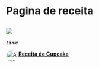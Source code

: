 
# **Pagina de receita** <br>
##

 <img align="center" src="https://github.com/user-attachments/assets/f85786ff-18fc-45bb-a8e4-fd665dbd6d03"> <br>
 
**_`Link`_:**

<a href="https://receitas-theta.vercel.app/" target="_blank"><img align="left" alt="Ansel-pic" height="30" style="border-radius:30px;" src="https://user-images.githubusercontent.com/66381597/167222900-88b7923c-a06d-46d4-bd88-8ed2cb883f7d.png" target="_blank">  **Receita de Cupcake** </a>
##


